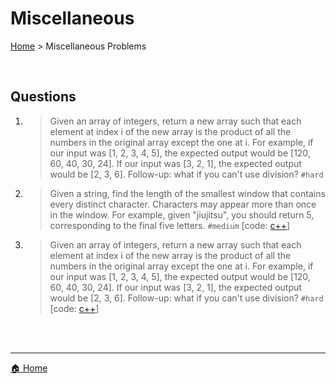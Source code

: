 # Miscellaneous

[Home](./index.md) > Miscellaneous Problems

<br>

## Questions

1. > Given an array of integers, return a new array such that each element at index i of the new array is the product of all the numbers in the original array except the one at i. For example, if our input was [1, 2, 3, 4, 5], the expected output would be [120, 60, 40, 30, 24]. If our input was [3, 2, 1], the expected output would be [2, 3, 6]. Follow-up: what if you can't use division? `#hard`

2. > Given a string, find the length of the smallest window that contains every distinct character. Characters may appear more than once in the window. For example, given "jiujitsu", you should return 5, corresponding to the final five letters. `#medium` [code: [c++](https://github.com/The-IT-Crew/Interview-Maze/blob/main/Problem%20Solving/miscellaneous/smallest_window.cpp)]

3. > Given an array of integers, return a new array such that each element at index i of the new array is the product of all the numbers in the original array except the one at i. For example, if our input was [1, 2, 3, 4, 5], the expected output would be [120, 60, 40, 30, 24]. If our input was [3, 2, 1], the expected output would be [2, 3, 6]. Follow-up: what if you can't use division? `#hard` [code: [c++]()]


<br>
<br>

----
[🏠 Home](./index.md)

